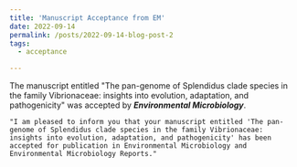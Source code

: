 ```yaml
---
title: 'Manuscript Acceptance from EM'
date: 2022-09-14
permalink: /posts/2022-09-14-blog-post-2
tags:
  - acceptance

---
```


The manuscript entitled "The pan-genome of Splendidus clade species in the family Vibrionaceae: insights into evolution, adaptation, and pathogenicity" was accepted by ***Environmental Microbiology***.

`"I am pleased to inform you that your manuscript entitled 'The pan-genome of Splendidus clade species in the family Vibrionaceae: insights into evolution, adaptation, and pathogenicity' has been accepted for publication in Environmental Microbiology and Environmental Microbiology Reports."`
